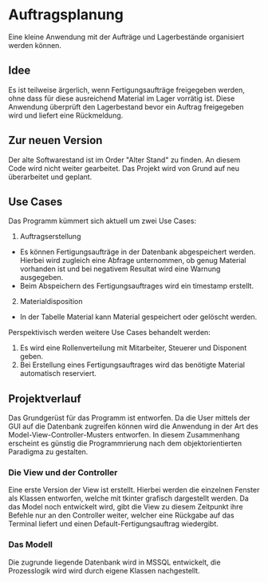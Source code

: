 # Auftragsplanung
Eine kleine Anwendung mit der Aufträge und Lagerbestände organisiert werden können.

## Idee
Es ist teilweise ärgerlich, wenn Fertigungsaufträge freigegeben werden, ohne dass für diese ausreichend Material im Lager vorrätig ist. Diese Anwendung überprüft den Lagerbestand bevor ein Auftrag freigegeben wird und liefert eine Rückmeldung.

## Zur neuen Version
Der alte Softwarestand ist im Order "Alter Stand" zu finden. An diesem Code wird nicht weiter gearbeitet. Das Projekt wird von Grund auf neu überarbeitet und geplant.

## Use Cases
Das Programm kümmert sich aktuell um zwei Use Cases:
1. Auftragserstellung
- Es können Fertigungsaufträge in der Datenbank abgespeichert werden. Hierbei wird zugleich eine Abfrage unternommen, ob genug Material vorhanden ist und bei negativem Resultat wird eine Warnung ausgegeben.
- Beim Abspeichern des Fertigungsauftrages wird ein timestamp erstellt.
2. Materialdisposition
- In der Tabelle Material kann Material gespeichert oder gelöscht werden.

Perspektivisch werden weitere Use Cases behandelt werden:
1. Es wird eine Rollenverteilung mit Mitarbeiter, Steuerer und Disponent geben.
2. Bei Erstellung eines Fertigungsauftrages wird das benötigte Material automatisch reserviert.

## Projektverlauf
Das Grundgerüst für das Programm ist entworfen. Da die User mittels der GUI auf die Datenbank zugreifen können wird die Anwendung in der Art des Model-View-Controller-Musters entworfen. In diesem Zusammenhang erscheint es günstig die Programmrierung nach dem objektorientierten Paradigma zu gestalten.

### Die View und der Controller
Eine erste Version der View ist erstellt. Hierbei werden die einzelnen Fenster als Klassen entworfen, welche mit tkinter grafisch dargestellt werden. Da das Model noch entwickelt wird, gibt die View zu diesem Zeitpunkt ihre Befehle nur an den Controller weiter, welcher eine Rückgabe auf das Terminal liefert und einen Default-Fertigungsauftrag wiedergibt.

### Das Modell
Die zugrunde liegende Datenbank wird in MSSQL entwickelt, die Prozesslogik wird wird durch eigene Klassen nachgestellt. 